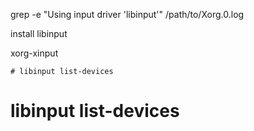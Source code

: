 grep -e "Using input driver 'libinput'" /path/to/Xorg.0.log

install libinput

xorg-xinput

    # libinput list-devices

# libinput list-devices